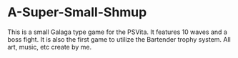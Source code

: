 # A-Super-Small-Shmup
This is a small Galaga type game for the PSVita. It features 10 waves and a boss fight. It is also the first game to utilize the Bartender trophy system. All art, music, etc create by me.
